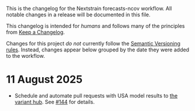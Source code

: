 This is the changelog for the Nextstrain forecasts-ncov workflow.
All notable changes in a release will be documented in this file.

This changelog is intended for _humans_ and follows many of the principles from [Keep a Changelog](https://keepachangelog.com/en/1.0.0/).

Changes for this project _do not_ currently follow the [Semantic Versioning rules](https://semver.org/spec/v2.0.0.html).
Instead, changes appear below grouped by the date they were added to the workflow.

# 11 August 2025

 - Schedule and automate pull requests with USA model results to [the variant hub](https://github.com/reichlab/variant-nowcast-hub/). See [#144](https://github.com/nextstrain/forecasts-ncov/pull/144) for details.
